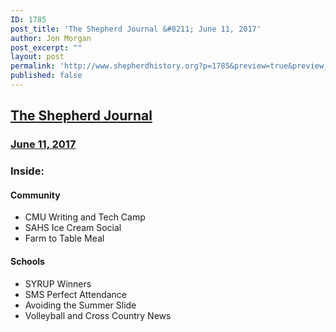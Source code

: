 ```yaml
---
ID: 1785
post_title: 'The Shepherd Journal &#8211; June 11, 2017'
author: Jon Morgan
post_excerpt: ""
layout: post
permalink: 'http://www.shepherdhistory.org?p=1785&preview=true&preview_id=1785'
published: false
---
```

<h2><a href="https://shepherdjrn.gitbooks.io/tsj-06112017/content/">The Shepherd Journal</a></h2>
<h3><a href="https://shepherdjrn.gitbooks.io/tsj-06112017/content/">June 11, 2017</a></h3>
<h3>Inside:</h3>
<h4>Community</h4>
<ul>
 	<li>CMU Writing and Tech Camp</li>
 	<li>SAHS Ice Cream Social</li>
 	<li>Farm to Table Meal</li>
</ul>
<h4>Schools</h4>
<ul>
 	<li>SYRUP Winners</li>
 	<li>SMS Perfect Attendance</li>
 	<li>Avoiding the Summer Slide</li>
 	<li>Volleyball and Cross Country News</li>
</ul>